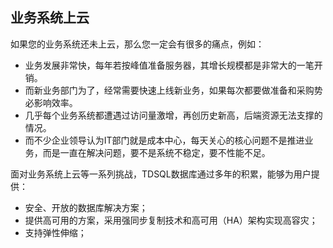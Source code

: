 ## 业务系统上云

如果您的业务系统还未上云，那么您一定会有很多的痛点，例如：

- 业务发展非常快，每年若按峰值准备服务器，其增长规模都是非常大的一笔开销。
- 而新业务部门为了，经常需要快速上线新业务，如果每次都要做准备和采购势必影响效率。
- 几乎每个业务系统都遭遇过访问量激增，再创历史新高，后端资源无法支撑的情况。
- 而不少企业领导认为IT部门就是成本中心，每天关心的核心问题不是推进业务，而是一直在解决问题，要不是系统不稳定，要不性能不足。

面对业务系统上云等一系列挑战，TDSQL数据库通过多年的积累，能够为用户提供：

- 安全、开放的数据库解决方案；
- 提供高可用的方案，采用强同步复制技术和高可用（HA）架构实现高容灾；
- 支持弹性伸缩；


  